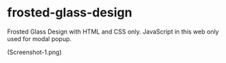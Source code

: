 # frosted-glass-design
Frosted Glass Design with HTML and CSS only. JavaScript in this web only used for modal popup.

(Screenshot-1.png)
